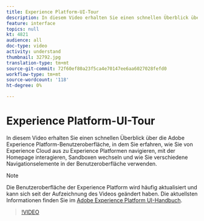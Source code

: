 ```yaml
---
title: Experience Platform-UI-Tour
description: In diesem Video erhalten Sie einen schnellen Überblick über die Adobe Experience Platform-Benutzeroberfläche, in der Sie erfahren, wie Sie von Experience Cloud aus zur Experience Platform navigieren, das Dashboard der Homepage, die Funktionen zur Aktivierung der Oberfläche, den Sandbox-Umschalter und die Navigationselemente.
feature: interface
topics: null
kt: 4821
audience: all
doc-type: video
activity: understand
thumbnail: 32792.jpg
translation-type: tm+mt
source-git-commit: 72f60ef80a23f5ca4e70147ee6aa6027028fefd0
workflow-type: tm+mt
source-wordcount: '118'
ht-degree: 0%

---
```



# Experience Platform-UI-Tour

In diesem Video erhalten Sie einen schnellen Überblick über die Adobe Experience Platform-Benutzeroberfläche, in dem Sie erfahren, wie Sie von Experience Cloud aus zu Experience Platformen navigieren, mit der Homepage interagieren, Sandboxen wechseln und wie Sie verschiedene Navigationselemente in der Benutzeroberfläche verwenden.

>[!NOTE]
>
>Die Benutzeroberfläche der Experience Platform wird häufig aktualisiert und kann sich seit der Aufzeichnung des Videos geändert haben. Die aktuellsten Informationen finden Sie im [Adobe Experience Platform UI-Handbuch](../ui-guide.md).


>[!VIDEO](https://video.tv.adobe.com/v/32792?quality=12&learn=on)